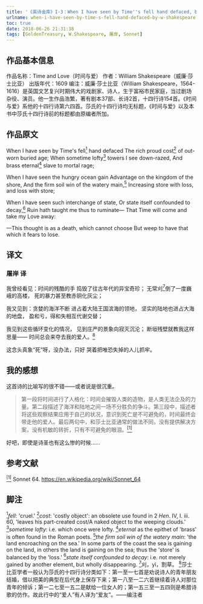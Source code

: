 ```yaml
---
title: '《英诗金库》I-3：When I have seen by Time''s fell hand defaced, by W. Shakespeare'
urlname: when-i-have-seen-by-time-s-fell-hand-defaced-by-w-shakespeare
toc: true
date: 2018-06-26 21:31:38
tags: [GoldenTreasury, W.Shakespeare, 屠岸, Sonnet]
---
```


## 作品基本信息

作品名称：Time and Love（时间与爱）
作者：William Shakespeare（威廉·莎士比亚）
出版年代：1609
编注：威廉·莎士比亚（William Shakespeare，1564-1616）是英国文艺复兴时期伟大的戏剧家、诗人，生于富裕市民家庭，当过剧场杂役、演员。他一生作品浩繁，著有剧本37部、长诗2首，十四行诗154首。《时间与爱》系他的十四行诗第六四首。莎氏的十四行诗均无标题，《时间与爱》以及本书中莎氏十四行诗前的标题都由原编者所加。

## 作品原文

When I have seen by Time's fell<a href="#note1" id="note1ref"><sup>1</sup></a> hand defaced
The rich proud cost<a href="#note2" id="note2ref"><sup>2</sup></a> of out-worn buried age;
When sometime lofty<a href="#note3" id="note3ref"><sup>3</sup></a> towers I see down-razed,
And brass eternal<a href="#note4" id="note4ref"><sup>4</sup></a> slave to mortal rage;

When I have seen the hungry ocean gain
Advantage on the kingdom of the shore,
And the firm soil win of the watery main,<a href="#note5" id="note5ref"><sup>5</sup></a>
Increasing store with loss, and loss with store;

When I have seen such interchange of state,
Or state itself confounded to decay,<a href="#note6" id="note6ref"><sup>6</sup></a>
Ruin hath taught me thus to ruminate—
That Time will come and take my Love away:

—This thought is as a death, which cannot choose
But weep to have that which it fears to lose.


## 译文

### 屠岸 译

我曾经看见：时间的残酷的手
捣毁了往古年代的异宝奇珍；
无常刈<a href="#note7" id="note7ref"><sup>7</sup></a>倒了一度巍峨的高楼，
死的暴力甚至教赤铜化灰尘；

我又见到：贪婪的海洋不断
进占着大陆王国滨海的领地，
坚实的陆地也进占大海的地盘，
盈和亏，得和失相互代谢交替；

我见到这些循环变化的情况，
见到庄严的景象向寂灭沉沦；
断垣残壁就教我这样思量——
时间总会来夺去我的爱人。<a href="#note8" id="note8ref"><sup>8</sup></a>

这念头真象“死”呀，没办法，只好
哭着把唯恐失掉的人儿抓牢。

## 我的感想

这首诗的比喻写的很不错——或者说是很沉重。

>第一段将时间进行了人格化：时间会摧毁人类的造物，是人类无法企及的力量。第二段描述了海洋和陆地之间一场不分胜负的争斗。第三段中，描述者将这些观察结果应用于自己的状况，意识到死亡是不可避免的，时间最终会带走他的爱人。最后两句中，和莎士比亚通常的做法不同，没有提供解决方案，没有机敏的转折，只有不可避免的眼泪。<a href="#bib1" id="bib1ref"><sup>[1]</sup></a>

好吧，即使是诗圣也有这么惨的时候……

## 参考文献
<a id="bib1" href="#bib1ref"><sup>[1]</sup></a> Sonnet 64. <https://en.wikipedia.org/wiki/Sonnet_64>

## 脚注
<a id="note1" href="#note1ref"><sup>1</sup></a>*fell*: 'cruel.'
<a id="note2" href="#note2ref"><sup>2</sup></a>*cost*: 'costly object': an obsolete use found in 2 *Hen*. IV, I. iii. 60, 'leaves his part-created cost/A naked object to the weeping clouds.'
<a id="note3" href="#note3ref"><sup>3</sup></a>*sometime lofty*: i.e. which once were lofty.
<a id="note4" href="#note4ref"><sup>4</sup></a>*eternal* as the epithet of 'brass' is often found in the Roman poets.
<a id="note5" href="#note5ref"><sup>5</sup></a>*the firm soil win of the watery main*: 'the land encroaching on the sea.' In some parts of the coast the sea is gaining on the land, in others the land is gaining on the sea; thus the 'store' is balanced by the 'loss.'
<a id="note6" href="#note6ref"><sup>6</sup></a>*state itself confounded to decay*: i.e. not merely gained by another element, but wholly disappearing.
<a id="note7" href="#note7ref"><sup>7</sup></a>刈，yì，割草。
<a id="note8" href="#note8ref"><sup>8</sup></a>莎士比亚学者一般认为莎氏的十四行诗分类如下：第一至一七首是劝说诗人的青年朋友结婚，借以把美的典型在后代身上保存下来；第一八至一二六首继续着诗人对那位青年的倾诉；第一二七至一五二是献给一位女人的；第一五三至一五四则是希腊诗歌的仿作。故此行中的“爱人”有人译为“爱友”。——编注者
